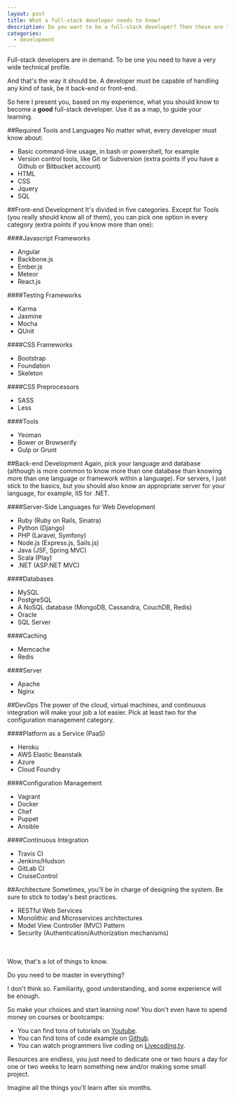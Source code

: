 ```yaml
---
layout: post
title: What a full-stack developer needs to know?
description: Do you want to be a full-stack developer? Then these are the technologies and tools you should know
categories:
  - development
---
```


Full-stack developers are in demand. To be one you need to have a very wide technical profile.

And that's the way it should be. A developer must be capable of handling any kind of task, be it back-end or front-end.

So here I present you, based on my experience, what you should know to become a **good** full-stack developer. Use it as a map, to guide your learning.

##Required Tools and Languages
No matter what, every developer must know about:

- Basic command-line usage, in bash or powershell, for example
- Version control tools, like Git or Subversion (extra points if you have a Github or Bitbucket account)
- HTML
- CSS
- Jquery
- SQL


##Front-end Development
It's divided in five categories. Except for Tools (you really should know all of them), you can pick one option in every category (extra points if you know more than one):

####Javascript Frameworks
- Angular
- Backbone.js
- Ember.js
- Meteor
- React.js

####Testing Frameworks
- Karma
- Jasmine
- Mocha
- QUnit

####CSS Frameworks
- Bootstrap
- Foundation
- Skeleton

####CSS Preprocessors
- SASS
- Less

####Tools
- Yeoman
- Bower or Browserify
- Gulp or Grunt


##Back-end Development
Again, pick your language and database (although is more common to know more than one database than knowing more than one language or framework within a language). For servers, I just stick to the basics, but you should also know an appropriate server for your language, for example, IIS for .NET.

####Server-Side Languages for Web Development
- Ruby (Ruby on Rails, Sinatra)
- Python (Django)
- PHP (Laravel, Symfony)
- Node.js (Express.js, Sails.js)
- Java (JSF, Spring MVC)
- Scala (Play)
- .NET (ASP.NET MVC)

####Databases
- MySQL
- PostgreSQL
- A NoSQL database (MongoDB, Cassandra, CouchDB, Redis)
- Oracle
- SQL Server

####Caching
- Memcache
- Redis

####Server
- Apache
- Nginx


##DevOps
The power of the cloud, virtual machines, and continuous integration will make your job a lot easier. Pick at least two for the configuration management category.

####Platform as a Service (PaaS)
- Heroku
- AWS Elastic Beanstalk
- Azure
- Cloud Foundry

####Configuration Management
- Vagrant
- Docker
- Chef
- Puppet
- Ansible

####Continuous Integration
- Travis CI
- Jenkins/Hudson
- GitLab CI
- CruiseControl


##Architecture
Sometimes, you'll be in charge of designing the system. Be sure to stick to today's best practices.

- RESTful Web Services
- Monolithic and Microservices architectures
- Model View Controller (MVC) Pattern
- Security (Authentication/Authorization mechanisms) 

<br/><br/>
Wow, that's a lot of things to know.

Do you need to be master in everything?

I don't think so. Familiarity, good understanding, and some experience will be enough.

So make your choices and start learning now! You don't even have to spend money on courses or bootcamps:

- You can find tons of tutorials on [Youtube](http://www.youtube.com).
- You can find tons of code example on [Github](http://www.github.com).
- You can watch programmers live coding on [Livecoding.tv](https://www.livecoding.tv/).

Resources are endless, you just need to dedicate one or two hours a day for one or two weeks to learn something new and/or making some small project.

Imagine all the things you'll learn after six months.